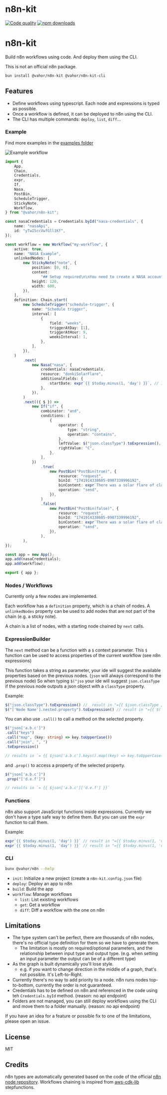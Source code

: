 # n8n-kit

[![Code quality](https://github.com/vahor/typed-es/actions/workflows/quality.yml/badge.svg)](https://github.com/vahor/n8n-kit/actions/workflows/quality.yml)
[![npm downloads](https://img.shields.io/npm/dm/%40vahor%2Fn8n-kit)](https://www.npmjs.com/package/@vahor/n8n-kit)


# n8n-kit

Build n8n workflows using code.
And deploy them using the CLI.

This is not an official n8n package.

```sh
bun install @vahor/n8n-kit @vahor/n8n-kit-cli
```

## Features

- Define workflows using typescript. Each node and expressions is typed as possible.
- Once a workflow is defined, it can be deployed to n8n using the CLI.
- The CLI has multiple commands: `deploy`, `list`, `diff`...

### Example

Find more examples in the [examples folder](https://github.com/Vahor/n8n-kit/tree/main/examples)

![Example workflow](https://github.com/Vahor/n8n-kit/blob/main/examples/nasa/output.png?raw=true)

```ts
import {
	App,
	Chain,
	Credentials,
	expr,
	If,
	Nasa,
	PostBin,
	ScheduleTrigger,
	StickyNote,
	Workflow,
} from "@vahor/n8n-kit";

const nasaCredentials = Credentials.byId("nasa-credentials", {
	name: "nasaApi",
	id: "yTwI5ccVwfGll1Kf",
});

const workflow = new Workflow("my-workflow", {
	active: true,
	name: "NASA Example",
	unlinkedNodes: [
		new StickyNote("note", {
			position: [0, 0],
			content:
				"## Setup required\n\nYou need to create a NASA account and create credentials, and create a bin with Postbin and enter the ID - see [the documentation](https://docs.n8n.io/try-it-out/longer-introduction/)",
			height: 120,
			width: 600,
		}),
	],
	definition: Chain.start(
		new ScheduleTrigger("schedule-trigger", {
			name: "Schedule trigger",
			interval: [
				{
					field: "weeks",
					triggerAtDay: [1],
					triggerAtHour: 9,
					weeksInterval: 1,
				},
			],
		}),
	)
		.next(
			new Nasa("nasa", {
				credentials: nasaCredentials,
				resource: "donkiSolarFlare",
				additionalFields: {
					startDate: expr`{{ $today.minus(1, 'day') }}`, // In the future there will be a better way to write functions calls
				},
			}),
		)
		.next(({ $ }) =>
			new If("if", {
				combinator: "and",
				conditions: [
					{
						operator: {
							type: "string",
							operation: "contains",
						},
						leftValue: $("json.classType").toExpression(),
						rightValue: "C",
					},
				],
			})
				.true(
					new PostBin("PostBin(true)", {
						resource: "request",
						binId: "1741914338605-0907339996192",
						binContent: expr`There was a solar flare of class ${$("json.classType")}`,
						operation: "send",
					}),
				)
				.false(
					new PostBin("PostBin(false)", {
						resource: "request",
						binId: "1741914338605-0907339996192",
						binContent: expr`There was a solar flare of class ${$("json.classType")}`,
						operation: "send",
					}),
				),
		),
});

const app = new App();
app.add(nasaCredentials);
app.add(workflow);

export { app };
```

### Nodes / Workflows

Currently only a few nodes are implemented.

Each workflow has a `definition` property, which is a chain of nodes.
A `unlinkedNodes` property can be used to add nodes that are not part of the chain (e.g. a sticky note).

A chain is a list of nodes, with a starting node chained by `next` calls.

### ExpressionBuilder

The `next` method can be a function with a `$` context parameter. This `$` function can be used to access properties of the current workflow (see n8n expressions) 

This function takes a string as parameter, your ide will suggest the available properties based on the previous nodes. (`json` will always correspond to the previous node)
So when typing `$("jso` your ide will suggest `json.classType` if the previous node outputs a json object with a `classType` property.

Example:

```ts
$("json.classType").toExpression() //  result in "={{ $json.classType }}"
$("['Node Name'].nested.property").toExpression() // result in "={{ $('Node Name').nested.property }}"
```

You can also use `.call()` to call a method on the selected property.

```ts
$("json['a.b.c']")
.call("keys")
.call("map", (key: string) => key.toUpperCase())
.call("join", ", ")
.toExpression()

// results in `= {{ $json['a.b.c'].keys().map((key) => key.toUpperCase()).join(', ') }}` 
```

and `.prop()` to access a property of the selected property.

```ts
$("json['a.b.c']")
.prop("['d.e.f']")

// results in `= {{ $json['a.b.c']['d.e.f'] }}`
```

### Functions

n8n also support JavaScript functions inside expressions. Currently we don't have a type safe way to define them. But you can use the `expr` function to call them.

Example:

```ts
expr`{{ $today.minus(1, 'day') }}` // result in "={{ $today.minus(1, 'day') }}"
expr`{{ $today.minus(1, 'day') }}` // result in "={{ $today.minus(1, 'day') }}"
```


### CLI

```sh
bunx @vahor/n8n --help 
```

- `init`: Initialize a new project (create a `n8n-kit.config.json` file)
- `deploy`: Deploy an app to n8n
- `build`: Build the app
- `workflow`: Manage workflows
	- `list`: List existing workflows
	- `get`: Get a workflow
	- `diff`: Diff a workflow with the one on n8n

## Limitations

- The type system can't be perfect, there are thousands of n8n nodes, there's no official type definition for them so we have to generate them.
    - The limitation is mostly on required/optional parameters, and the relationship between input type and output type. (e.g. when setting an input parameter the output can be of a different type)
- As the graph is built dynamically you'll lose style.
   - e.g. if you want to change direction in the middle of a graph, that's not possible. It's Left-to-Right.
- Currently there's no way to add priority to a node. n8n runs nodes top-to-bottom, currently the order is not guaranteed.
- Credentials has to be defined on n8n and referenced in the code using teh `Credentials.byId` method. (reason: no api endpoint)
- Folders are not managed, you can still deploy workflows using the CLI and move them to a folder manually. (reason: no api endpoint)

If you have an idea for a feature or possible fix to one of the limitations, please open an issue.

## License

MIT

## Credits

n8n types are automatically generated based on the code of the official [n8n node repository](https://github.com/n8n-io/n8n/tree/master/packages/nodes-base/).
Workflows chaining is inspired from [aws-cdk-lib](https://github.com/aws/aws-cdk/tree/main/packages/aws-cdk-lib/aws-stepfunctions) stepfunctions.
